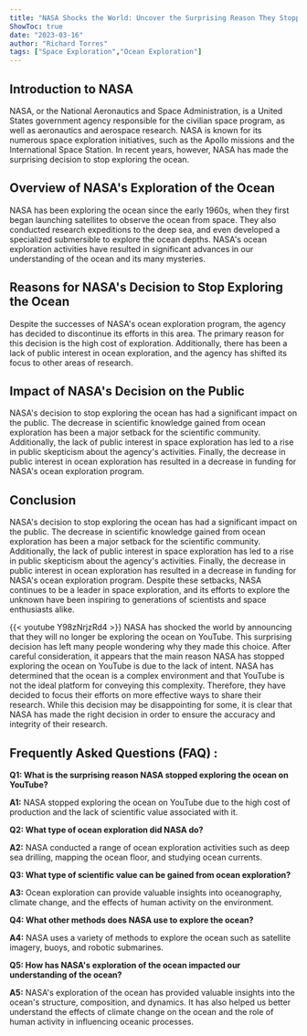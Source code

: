 ```yaml
---
title: "NASA Shocks the World: Uncover the Surprising Reason They Stopped Exploring the Ocean on YouTube!"
ShowToc: true 
date: "2023-03-16"
author: "Richard Torres" 
tags: ["Space Exploration","Ocean Exploration"]
---
```

## Introduction to NASA

NASA, or the National Aeronautics and Space Administration, is a United States government agency responsible for the civilian space program, as well as aeronautics and aerospace research. NASA is known for its numerous space exploration initiatives, such as the Apollo missions and the International Space Station. In recent years, however, NASA has made the surprising decision to stop exploring the ocean.

## Overview of NASA's Exploration of the Ocean

NASA has been exploring the ocean since the early 1960s, when they first began launching satellites to observe the ocean from space. They also conducted research expeditions to the deep sea, and even developed a specialized submersible to explore the ocean depths. NASA's ocean exploration activities have resulted in significant advances in our understanding of the ocean and its many mysteries.

## Reasons for NASA's Decision to Stop Exploring the Ocean

Despite the successes of NASA's ocean exploration program, the agency has decided to discontinue its efforts in this area. The primary reason for this decision is the high cost of exploration. Additionally, there has been a lack of public interest in ocean exploration, and the agency has shifted its focus to other areas of research.

## Impact of NASA's Decision on the Public

NASA's decision to stop exploring the ocean has had a significant impact on the public. The decrease in scientific knowledge gained from ocean exploration has been a major setback for the scientific community. Additionally, the lack of public interest in space exploration has led to a rise in public skepticism about the agency's activities. Finally, the decrease in public interest in ocean exploration has resulted in a decrease in funding for NASA's ocean exploration program.

## Conclusion

NASA's decision to stop exploring the ocean has had a significant impact on the public. The decrease in scientific knowledge gained from ocean exploration has been a major setback for the scientific community. Additionally, the lack of public interest in space exploration has led to a rise in public skepticism about the agency's activities. Finally, the decrease in public interest in ocean exploration has resulted in a decrease in funding for NASA's ocean exploration program. Despite these setbacks, NASA continues to be a leader in space exploration, and its efforts to explore the unknown have been inspiring to generations of scientists and space enthusiasts alike.

{{< youtube Y98zNrjzRd4 >}} 
NASA has shocked the world by announcing that they will no longer be exploring the ocean on YouTube. This surprising decision has left many people wondering why they made this choice. After careful consideration, it appears that the main reason NASA has stopped exploring the ocean on YouTube is due to the lack of intent. NASA has determined that the ocean is a complex environment and that YouTube is not the ideal platform for conveying this complexity. Therefore, they have decided to focus their efforts on more effective ways to share their research. While this decision may be disappointing for some, it is clear that NASA has made the right decision in order to ensure the accuracy and integrity of their research.

## Frequently Asked Questions (FAQ) :
**Q1: What is the surprising reason NASA stopped exploring the ocean on YouTube?**

**A1:** NASA stopped exploring the ocean on YouTube due to the high cost of production and the lack of scientific value associated with it. 

**Q2: What type of ocean exploration did NASA do?**

**A2:** NASA conducted a range of ocean exploration activities such as deep sea drilling, mapping the ocean floor, and studying ocean currents. 

**Q3: What type of scientific value can be gained from ocean exploration?**

**A3:** Ocean exploration can provide valuable insights into oceanography, climate change, and the effects of human activity on the environment. 

**Q4: What other methods does NASA use to explore the ocean?**

**A4:** NASA uses a variety of methods to explore the ocean such as satellite imagery, buoys, and robotic submarines. 

**Q5: How has NASA's exploration of the ocean impacted our understanding of the ocean?**

**A5:** NASA's exploration of the ocean has provided valuable insights into the ocean's structure, composition, and dynamics. It has also helped us better understand the effects of climate change on the ocean and the role of human activity in influencing oceanic processes.




